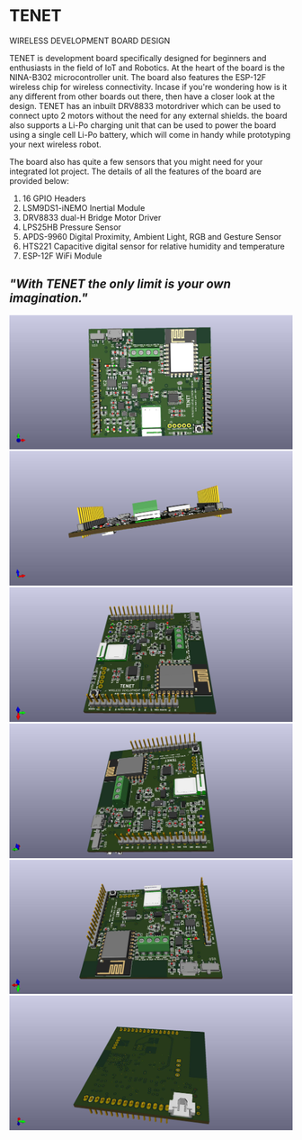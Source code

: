 # __TENET__
WIRELESS DEVELOPMENT BOARD DESIGN

TENET is development board specifically designed for beginners and enthusiasts in the field of IoT and Robotics. At the heart of the board is the NINA-B302 microcontroller unit. The board also features the ESP-12F wireless chip for wireless connectivity. Incase if you're wondering how is it any different from other boards out there, then have a closer look at the design. TENET has an inbuilt DRV8833 motordriver which can be used to connect upto 2 motors without the need for any external shields. the board also supports a Li-Po charging unit that can be used to power the board using a single cell Li-Po battery, which will come in handy while prototyping your next wireless robot.

The board also has quite a few sensors that you might need for your integrated Iot project. The details of all the features of the board are provided below:

1) 16 GPIO Headers
2) LSM9DS1-iNEMO Inertial Module
3) DRV8833 dual-H Bridge Motor Driver
4) LPS25HB Pressure Sensor
5) APDS-9960 Digital Proximity, Ambient Light, RGB and Gesture Sensor
6) HTS221 Capacitive digital sensor for relative humidity and temperature
7) ESP-12F WiFi Module

##  *"With TENET the only limit is your own imagination."*

![](3D%20RENDER/TENET1.jpg)
![](3D%20RENDER/TENET2.jpg)
![](3D%20RENDER/TENET3.jpg)
![](3D%20RENDER/TENET4.jpg)
![](3D%20RENDER/TENET5.jpg)
![](3D%20RENDER/TENET6.jpg)

